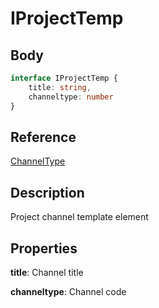 # IProjectTemp

## Body

```typescript
interface IProjectTemp {
    title: string,
    channeltype: number
}
```

## Reference

[ChannelType](./../utility/ChannelType.md)

## Description

Project channel template element

## Properties

**title**: Channel title

**channeltype**: Channel code
